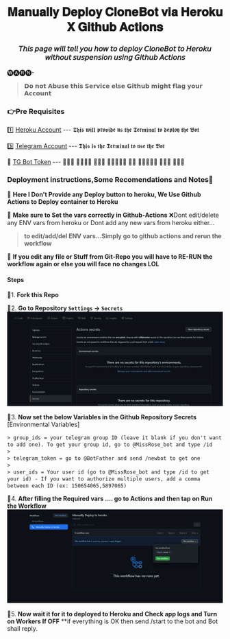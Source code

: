 <div align="center">
<h1>𝐌𝐚𝐧𝐮𝐚𝐥𝐥𝐲 𝐃𝐞𝐩𝐥𝐨𝐲 𝐂𝐥𝐨𝐧𝐞𝐁𝐨𝐭 𝐯𝐢𝐚 𝐇𝐞𝐫𝐨𝐤𝐮 𝐗 𝐆𝐢𝐭𝐡𝐮𝐛 𝐀𝐜𝐭𝐢𝐨𝐧𝐬</h1>
<h3>𝘛𝘩𝘪𝘴 𝘱𝘢𝘨𝘦 𝘸𝘪𝘭𝘭 𝘵𝘦𝘭𝘭 𝘺𝘰𝘶 𝘩𝘰𝘸 𝘵𝘰 𝘥𝘦𝘱𝘭𝘰𝘺 𝘊𝘭𝘰𝘯𝘦𝘉𝘰𝘵 𝘵𝘰 𝘏𝘦𝘳𝘰𝘬𝘶 𝘸𝘪𝘵𝘩𝘰𝘶𝘵 𝘴𝘶𝘴𝘱𝘦𝘯𝘴𝘪𝘰𝘯 𝘶𝘴𝘪𝘯𝘨 𝘎𝘪𝘵𝘩𝘶𝘣 𝘈𝘤𝘵𝘪𝘰𝘯𝘴</h3>
</div>

🅦🅐🅡🅝-
> 𝗗𝗼 𝗻𝗼𝘁 𝗔𝗯𝘂𝘀𝗲 𝘁𝗵𝗶𝘀 𝗦𝗲𝗿𝘃𝗶𝗰𝗲 𝗲𝗹𝘀𝗲 𝗚𝗶𝘁𝗵𝘂𝗯 𝗺𝗶𝗴𝗵𝘁 𝗳𝗹𝗮𝗴 𝘆𝗼𝘂𝗿 𝗔𝗰𝗰𝗼𝘂𝗻𝘁


### 👉Pre Requisites
1️⃣ [Heroku Account](https://heroku.com) --- 𝕿𝖍𝖎𝖘 𝖜𝖎𝖑𝖑 𝖕𝖗𝖔𝖛𝖎𝖉𝖊 𝖚𝖘 𝖙𝖍𝖊 𝕿𝖊𝖗𝖒𝖎𝖓𝖆𝖑 𝖙𝖔 𝖉𝖊𝖕𝖑𝖔𝖞 𝖙𝖍𝖊 𝕭𝖔𝖙

3️⃣ [Telegram Account](https://telegram.org) --- 𝕿𝖍𝖎𝖘 𝖎𝖘 𝖙𝖍𝖊 𝕿𝖊𝖗𝖒𝖎𝖓𝖆𝖑 𝖙𝖔 𝖚𝖘𝖊 𝖙𝖍𝖊 𝕭𝖔𝖙

️⃣ [TG Bot Token](https://t.me/BotFather) --- 𝕲𝖊𝖙 𝖞𝖔𝖚𝖗 𝕭𝖔𝖙 𝕿𝖔𝖐𝖊𝖓 𝖙𝖔 𝖘𝖊𝖙𝖚𝖕 𝖙𝖍𝖊 𝕭𝖔𝖙

### Deployment instructions,Some Recomendations and Notes🤗

🔷 **Here I Don't Provide any Deploy button to heroku, We Use Github Actions to Deploy container to Heroku**
 
🔷 **Make sure to Set the vars correctly in Github-Actions** ❌Dont edit/delete any ENV vars from heroku or Dont add any new vars from heroku either...
   > **to edit/add/del ENV vars...Simply go to github actions and rerun the workflow**

🔷 **If you edit any file or Stuff from Git-Repo you will have to RE-RUN the workflow again or else you will face no changes LOL** 

#### Steps

🎈1. **Fork this Repo**

🎈2. **Go to Repository `Settings` -> `Secrets`**
    ![Secrets](assets/step-1.png)
    
🎈3. **Now set the below Variables in the Github Repository Secrets**
    [Environmental Variables]
	
	> group_ids = your telegram group ID (leave it blank if you don't want to add one). To get your group id, go to @MissRose_bot and type /id
    > 
    > telegram_token = go to @BotFather and send /newbot to get one
	>
    > user_ids = Your user id (go to @MissRose_bot and type /id to get your id) - If you want to authorize multiple users, add a comma between each ID (ex: 150654065,5897065)
	

🎈4. **After filling the Required vars .... go to Actions and then tap on Run the Workflow**
    ![Actions](assets/step-2.png)

🎉5. **Now wait it for it to deployed to Heroku and Check app logs and Turn on Workers If OFF** **if everything is OK then send /start to the bot and Bot shall reply.